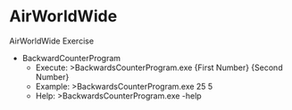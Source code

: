 # AirWorldWide
AirWorldWide Exercise
- BackwardCounterProgram
  - Execute:   >BackwardsCounterProgram.exe {First Number} {Second Number}
  - Example:   >BackwardsCounterProgram.exe 25 5
  - Help:      >BackwardsCounterProgram.exe -help
